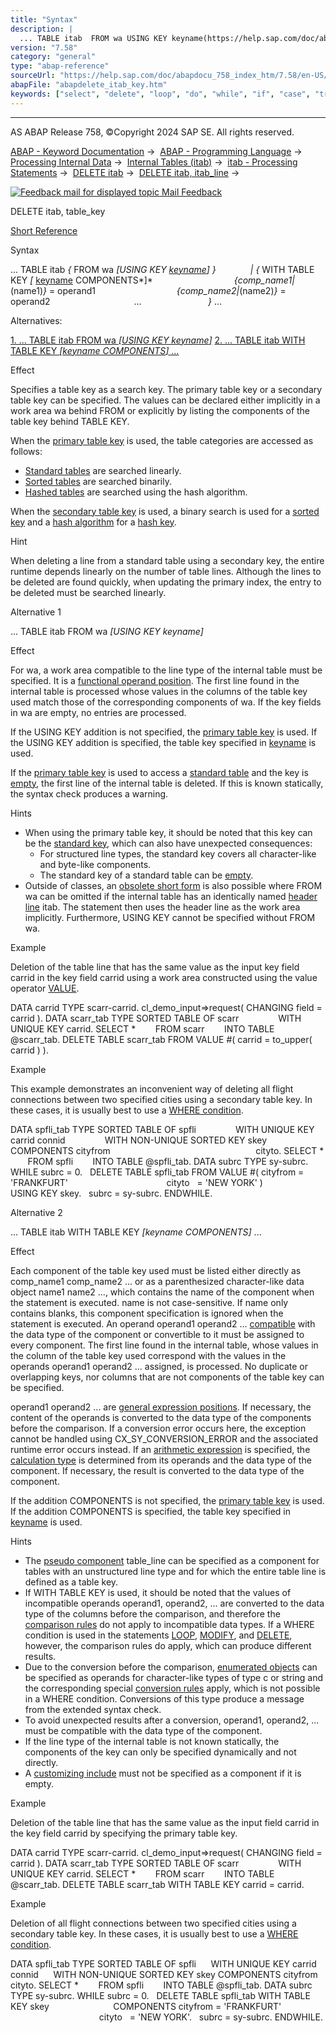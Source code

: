 ```yaml
---
title: "Syntax"
description: |
  ... TABLE itab  FROM wa USING KEY keyname(https://help.sap.com/doc/abapdocu_758_index_htm/7.58/en-US/abenkeyname.htm)    WITH TABLE KEY  keyname(https://help.sap.com/doc/abapdocu_758_index_htm/7.58/en-US/abenkeyname.htm) COMPONENTS comp_name1(name1) = operan
version: "7.58"
category: "general"
type: "abap-reference"
sourceUrl: "https://help.sap.com/doc/abapdocu_758_index_htm/7.58/en-US/abapdelete_itab_key.htm"
abapFile: "abapdelete_itab_key.htm"
keywords: ["select", "delete", "loop", "do", "while", "if", "case", "try", "class", "data", "types", "internal-table", "abapdelete", "itab", "key"]
---
```


* * *

AS ABAP Release 758, ©Copyright 2024 SAP SE. All rights reserved.

[ABAP - Keyword Documentation](https://help.sap.com/doc/abapdocu_758_index_htm/7.58/en-US/abenabap.htm) →  [ABAP - Programming Language](https://help.sap.com/doc/abapdocu_758_index_htm/7.58/en-US/abenabap_reference.htm) →  [Processing Internal Data](https://help.sap.com/doc/abapdocu_758_index_htm/7.58/en-US/abenabap_data_working.htm) →  [Internal Tables (itab)](https://help.sap.com/doc/abapdocu_758_index_htm/7.58/en-US/abenitab.htm) →  [itab - Processing Statements](https://help.sap.com/doc/abapdocu_758_index_htm/7.58/en-US/abentable_processing_statements.htm) →  [DELETE itab](https://help.sap.com/doc/abapdocu_758_index_htm/7.58/en-US/abapdelete_itab.htm) →  [DELETE itab, itab\_line](https://help.sap.com/doc/abapdocu_758_index_htm/7.58/en-US/abapdelete_itab_line.htm) → 

 [![](Mail.gif?object=Mail.gif "Feedback mail for displayed topic") Mail Feedback](mailto:f1_help@sap.com?subject=Feedback%20on%20ABAP%20Documentation&body=Document:%20DELETE%20itab%2C%20table_key%2C%20ABAPDELETE_ITAB_KEY%2C%20758%0D%0A%0D%0AError:%0D%0A%0D%0A%0D%0A%0D%0ASuggestion%20for%20improvement:)

DELETE itab, table\_key

[Short Reference](https://help.sap.com/doc/abapdocu_758_index_htm/7.58/en-US/abapdelete_itab_shortref.htm)

Syntax

... TABLE itab *{* FROM wa *\[*USING KEY [keyname](https://help.sap.com/doc/abapdocu_758_index_htm/7.58/en-US/abenkeyname.htm)*\]* *}*
             *|* *{* WITH TABLE KEY *\[* [keyname](https://help.sap.com/doc/abapdocu_758_index_htm/7.58/en-US/abenkeyname.htm) COMPONENTS*\]*
                                *{*comp\_name1*|*(name1)*}* = operand1
                                *{*comp\_name2*|*(name2)*}* = operand2
                                 ...                           *}* ...

Alternatives:

[1\. ... TABLE itab FROM wa *\[*USING KEY keyname*\]*](#!ABAP_ALTERNATIVE_1@1@)
[2\. ... TABLE itab WITH TABLE KEY *\[*keyname COMPONENTS*\]* ...](#!ABAP_ALTERNATIVE_2@2@)

Effect

Specifies a table key as a search key. The primary table key or a secondary table key can be specified. The values can be declared either implicitly in a work area wa behind FROM or explicitly by listing the components of the table key behind TABLE KEY.

When the [primary table key](https://help.sap.com/doc/abapdocu_758_index_htm/7.58/en-US/abenprimary_table_key_glosry.htm "Glossary Entry") is used, the table categories are accessed as follows:

-   [Standard tables](https://help.sap.com/doc/abapdocu_758_index_htm/7.58/en-US/abenstandard_table_glosry.htm "Glossary Entry") are searched linearly.
-   [Sorted tables](https://help.sap.com/doc/abapdocu_758_index_htm/7.58/en-US/abensorted_table_glosry.htm "Glossary Entry") are searched binarily.
-   [Hashed tables](https://help.sap.com/doc/abapdocu_758_index_htm/7.58/en-US/abenhashed_table_glosry.htm "Glossary Entry") are searched using the hash algorithm.

When the [secondary table key](https://help.sap.com/doc/abapdocu_758_index_htm/7.58/en-US/abensecondary_table_key_glosry.htm "Glossary Entry") is used, a binary search is used for a [sorted key](https://help.sap.com/doc/abapdocu_758_index_htm/7.58/en-US/abensorted_key_glosry.htm "Glossary Entry") and a [hash algorithm](https://help.sap.com/doc/abapdocu_758_index_htm/7.58/en-US/abenhash_algorithm_glosry.htm "Glossary Entry") for a [hash key](https://help.sap.com/doc/abapdocu_758_index_htm/7.58/en-US/abenhash_key_glosry.htm "Glossary Entry").

Hint

When deleting a line from a standard table using a secondary key, the entire runtime depends linearly on the number of table lines. Although the lines to be deleted are found quickly, when updating the primary index, the entry to be deleted must be searched linearly.

Alternative 1   

... TABLE itab FROM wa *\[*USING KEY keyname*\]*

Effect

For wa, a work area compatible to the line type of the internal table must be specified. It is a [functional operand position](https://help.sap.com/doc/abapdocu_758_index_htm/7.58/en-US/abenfunctional_position_glosry.htm "Glossary Entry"). The first line found in the internal table is processed whose values in the columns of the table key used match those of the corresponding components of wa. If the key fields in wa are empty, no entries are processed.

If the USING KEY addition is not specified, the [primary table key](https://help.sap.com/doc/abapdocu_758_index_htm/7.58/en-US/abenprimary_table_key_glosry.htm "Glossary Entry") is used. If the USING KEY addition is specified, the table key specified in [keyname](https://help.sap.com/doc/abapdocu_758_index_htm/7.58/en-US/abenkeyname.htm) is used.

If the [primary table key](https://help.sap.com/doc/abapdocu_758_index_htm/7.58/en-US/abenprimary_key_glosry.htm "Glossary Entry") is used to access a [standard table](https://help.sap.com/doc/abapdocu_758_index_htm/7.58/en-US/abenstandard_table_glosry.htm "Glossary Entry") and the key is [empty](https://help.sap.com/doc/abapdocu_758_index_htm/7.58/en-US/abenitab_empty_key.htm), the first line of the internal table is deleted. If this is known statically, the syntax check produces a warning.

Hints

-   When using the primary table key, it should be noted that this key can be the [standard key](https://help.sap.com/doc/abapdocu_758_index_htm/7.58/en-US/abenstandard_key_glosry.htm "Glossary Entry"), which can also have unexpected consequences:
    -   For structured line types, the standard key covers all character-like and byte-like components.
    -   The standard key of a standard table can be [empty](https://help.sap.com/doc/abapdocu_758_index_htm/7.58/en-US/abenitab_empty_key.htm).
-   Outside of classes, an [obsolete short form](https://help.sap.com/doc/abapdocu_758_index_htm/7.58/en-US/abenitab_short_forms.htm) is also possible where FROM wa can be omitted if the internal table has an identically named [header line](https://help.sap.com/doc/abapdocu_758_index_htm/7.58/en-US/abenheader_line_glosry.htm "Glossary Entry") itab. The statement then uses the header line as the work area implicitly. Furthermore, USING KEY cannot be specified without FROM wa.

Example

Deletion of the table line that has the same value as the input key field carrid in the key field carrid using a work area constructed using the value operator [VALUE](https://help.sap.com/doc/abapdocu_758_index_htm/7.58/en-US/abenconstructor_expression_value.htm).

DATA carrid TYPE scarr-carrid.
cl\_demo\_input=>request( CHANGING field = carrid ).
DATA scarr\_tab TYPE SORTED TABLE OF scarr
               WITH UNIQUE KEY carrid.
SELECT \*
       FROM scarr
       INTO TABLE @scarr\_tab.
DELETE TABLE scarr\_tab FROM VALUE #( carrid = to\_upper( carrid ) ).

Example

This example demonstrates an inconvenient way of deleting all flight connections between two specified cities using a secondary table key. In these cases, it is usually best to use a [WHERE condition](https://help.sap.com/doc/abapdocu_758_index_htm/7.58/en-US/abapdelete_itab_lines.htm).

DATA spfli\_tab TYPE SORTED TABLE OF spfli
               WITH UNIQUE KEY carrid connid
               WITH NON-UNIQUE SORTED KEY skey COMPONENTS cityfrom
                                                          cityto.
SELECT \*
       FROM spfli
       INTO TABLE @spfli\_tab.
DATA subrc TYPE sy-subrc.
WHILE subrc = 0.
  DELETE TABLE spfli\_tab FROM VALUE #( cityfrom = 'FRANKFURT'
                                       cityto   = 'NEW YORK' )
                         USING KEY skey.
  subrc = sy-subrc.
ENDWHILE.

Alternative 2   

... TABLE itab WITH TABLE KEY *\[*keyname COMPONENTS*\]* ...

Effect

Each component of the table key used must be listed either directly as comp\_name1 comp\_name2 ... or as a parenthesized character-like data object name1 name2 ..., which contains the name of the component when the statement is executed. name is not case-sensitive. If name only contains blanks, this component specification is ignored when the statement is executed. An operand operand1 operand2 ... [compatible](https://help.sap.com/doc/abapdocu_758_index_htm/7.58/en-US/abencompatible_glosry.htm "Glossary Entry") with the data type of the component or convertible to it must be assigned to every component. The first line found in the internal table, whose values in the column of the table key used correspond with the values in the operands operand1 operand2 ... assigned, is processed. No duplicate or overlapping keys, nor columns that are not components of the table key can be specified.

operand1 operand2 ... are [general expression positions](https://help.sap.com/doc/abapdocu_758_index_htm/7.58/en-US/abengeneral_expr_position_glosry.htm "Glossary Entry"). If necessary, the content of the operands is converted to the data type of the components before the comparison. If a conversion error occurs here, the exception cannot be handled using CX\_SY\_CONVERSION\_ERROR and the associated runtime error occurs instead. If an [arithmetic expression](https://help.sap.com/doc/abapdocu_758_index_htm/7.58/en-US/abenarithmetic_expression_glosry.htm "Glossary Entry") is specified, the [calculation type](https://help.sap.com/doc/abapdocu_758_index_htm/7.58/en-US/abencalculation_type_glosry.htm "Glossary Entry") is determined from its operands and the data type of the component. If necessary, the result is converted to the data type of the component.

If the addition COMPONENTS is not specified, the [primary table key](https://help.sap.com/doc/abapdocu_758_index_htm/7.58/en-US/abenprimary_table_key_glosry.htm "Glossary Entry") is used. If the addition COMPONENTS is specified, the table key specified in [keyname](https://help.sap.com/doc/abapdocu_758_index_htm/7.58/en-US/abenkeyname.htm) is used.

Hints

-   The [pseudo component](https://help.sap.com/doc/abapdocu_758_index_htm/7.58/en-US/abenpseudo_component_glosry.htm "Glossary Entry") table\_line can be specified as a component for tables with an unstructured line type and for which the entire table line is defined as a table key.
-   If WITH TABLE KEY is used, it should be noted that the values of incompatible operands operand1, operand2, ... are converted to the data type of the columns before the comparison, and therefore the [comparison rules](https://help.sap.com/doc/abapdocu_758_index_htm/7.58/en-US/abenlogexp_rules.htm) do not apply to incompatible data types. If a WHERE condition is used in the statements [LOOP](https://help.sap.com/doc/abapdocu_758_index_htm/7.58/en-US/abaploop_at_itab_cond.htm), [MODIFY](https://help.sap.com/doc/abapdocu_758_index_htm/7.58/en-US/abapmodify_itab_multiple.htm), and [DELETE](https://help.sap.com/doc/abapdocu_758_index_htm/7.58/en-US/abapdelete_itab_lines.htm), however, the comparison rules do apply, which can produce different results.
-   Due to the conversion before the comparison, [enumerated objects](https://help.sap.com/doc/abapdocu_758_index_htm/7.58/en-US/abenenumerated_object_glosry.htm "Glossary Entry") can be specified as operands for character-like types of type c or string and the corresponding special [conversion rules](https://help.sap.com/doc/abapdocu_758_index_htm/7.58/en-US/abenconversion_enumerated.htm) apply, which is not possible in a WHERE condition. Conversions of this type produce a message from the extended syntax check.
-   To avoid unexpected results after a conversion, operand1, operand2, ... must be compatible with the data type of the component.
-   If the line type of the internal table is not known statically, the components of the key can only be specified dynamically and not directly.
-   A [customizing include](https://help.sap.com/doc/abapdocu_758_index_htm/7.58/en-US/abencustomizing_include_glosry.htm "Glossary Entry") must not be specified as a component if it is empty.

Example

Deletion of the table line that has the same value as the input field carrid in the key field carrid by specifying the primary table key.

DATA carrid TYPE scarr-carrid.
cl\_demo\_input=>request( CHANGING field = carrid ).
DATA scarr\_tab TYPE SORTED TABLE OF scarr
               WITH UNIQUE KEY carrid.
SELECT \*
       FROM scarr
       INTO TABLE @scarr\_tab.
DELETE TABLE scarr\_tab WITH TABLE KEY carrid = carrid.

Example

Deletion of all flight connections between two specified cities using a secondary table key. In these cases, it is usually best to use a [WHERE condition](https://help.sap.com/doc/abapdocu_758_index_htm/7.58/en-US/abapdelete_itab_lines.htm).

DATA spfli\_tab TYPE SORTED TABLE OF spfli
     WITH UNIQUE KEY carrid connid
     WITH NON-UNIQUE SORTED KEY skey COMPONENTS cityfrom cityto.
SELECT \*
       FROM spfli
       INTO TABLE @spfli\_tab.
DATA subrc TYPE sy-subrc.
WHILE subrc = 0.
  DELETE TABLE spfli\_tab WITH TABLE KEY skey
                         COMPONENTS cityfrom = 'FRANKFURT'
                                    cityto   = 'NEW YORK'.
  subrc = sy-subrc.
ENDWHILE.